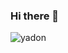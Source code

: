 ### Hi there 👋

<!--
**WDJJH/WDJJH** is a ✨ _special_ ✨ repository because its `README.md` (this file) appears on your GitHub profile.

Here are some ideas to get you started:

- 🔭 I’m currently working on ...
- 🌱 I’m currently learning ...
- 👯 I’m looking to collaborate on ...
- 🤔 I’m looking for help with ...
- 💬 Ask me about ...
- 📫 How to reach me: ...
- 😄 Pronouns: ...
- ⚡ Fun fact: ...
-->
![yadon](https://user-images.githubusercontent.com/103156018/194216661-933a4343-c899-4c08-98a3-70ef4ff2ecde.jpeg)


